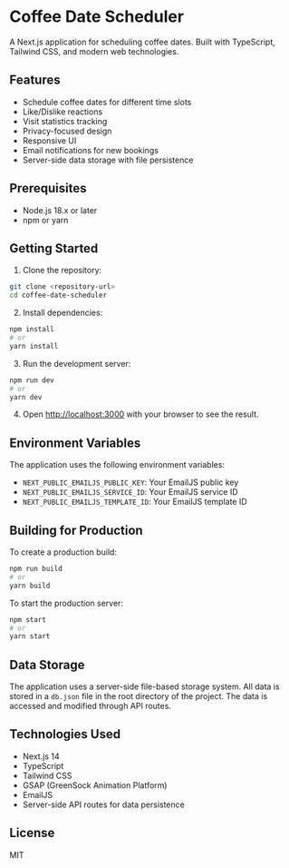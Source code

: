 # Coffee Date Scheduler

A Next.js application for scheduling coffee dates. Built with TypeScript, Tailwind CSS, and modern web technologies.

## Features

- Schedule coffee dates for different time slots
- Like/Dislike reactions
- Visit statistics tracking
- Privacy-focused design
- Responsive UI
- Email notifications for new bookings
- Server-side data storage with file persistence

## Prerequisites

- Node.js 18.x or later
- npm or yarn

## Getting Started

1. Clone the repository:
```bash
git clone <repository-url>
cd coffee-date-scheduler
```

2. Install dependencies:
```bash
npm install
# or
yarn install
```

3. Run the development server:
```bash
npm run dev
# or
yarn dev
```

4. Open [http://localhost:3000](http://localhost:3000) with your browser to see the result.

## Environment Variables

The application uses the following environment variables:

- `NEXT_PUBLIC_EMAILJS_PUBLIC_KEY`: Your EmailJS public key
- `NEXT_PUBLIC_EMAILJS_SERVICE_ID`: Your EmailJS service ID
- `NEXT_PUBLIC_EMAILJS_TEMPLATE_ID`: Your EmailJS template ID

## Building for Production

To create a production build:

```bash
npm run build
# or
yarn build
```

To start the production server:

```bash
npm start
# or
yarn start
```

## Data Storage

The application uses a server-side file-based storage system. All data is stored in a `db.json` file in the root directory of the project. The data is accessed and modified through API routes.

## Technologies Used

- Next.js 14
- TypeScript
- Tailwind CSS
- GSAP (GreenSock Animation Platform)
- EmailJS
- Server-side API routes for data persistence

## License

MIT 